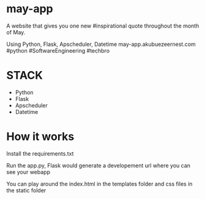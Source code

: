 # may-app
A website that gives you one new #inspirational quote throughout the month of May. 

Using Python, Flask, Apscheduler, Datetime may-app.akubuezeernest.com #python #SoftwareEngineering #techbro

# STACK
- Python
- Flask
- Apscheduler
- Datetime

# How it works
Install the requirements.txt

Run the app.py, Flask would generate a developement url where you can see your webapp

You can play around the index.html in the templates folder and css files in the static folder

